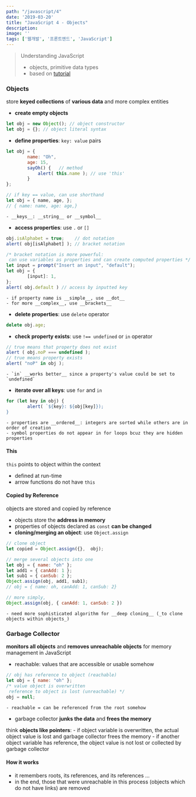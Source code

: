 ```yaml
---
path: "/javascript/4"
date: '2019-03-20'
title: "JavaScript 4 - Objects"
description: 
image: ''
tags: ['웹개발', '프론트엔드', 'JavaScript']
---
```

> Understanding JavaScript
> - objects, primitive data types
> - based on [tutorial](http://javascript.info/)

### Objects
store __keyed collections__ of __various data__ and more complex entities
- __create empty objects__
```js
let obj = new Object(); // object constructor
let obj = {}; // object literal syntax
```
- __define properties__: `key: value` pairs
```js
let obj = {
        name: "Oh", 
        age: 15,
        sayOh() {   // method
            alert( this.name ); // use 'this'
        }
};
```
```js
// if key == value, can use shorthand
let obj = { name, age, };
// { name: name, age: age,}
```
    - __keys__: __string__ or __symbol__
- __access properties__: use `.` or `[]`
```js
obj.isAlphabet = true;    // dot notation
alert( obj[isAlphabet] ); // bracket notation
```
```js
/* bracket notation is more powerful: 
 can use variables as properties and can create computed properties */
let input = prompt("Insert an input", "default");
let obj = {
        [input]: 1,
};
alert( obj.default ) // access by inputted key
```
    - if property name is __simple__, use __dot__
    - for more __complex__, use __brackets__
- __delete properties__: use `delete` operator
```js
delete obj.age;
```
- __check property exists__: use `!== undefined` or `in` operator
```js
// true means that property does not exist
alert ( obj.noP === undefined );
// true means property exists
alert( "noP" in obj );
```
    - `in` __works better__ since a property's value could be set to `undefined`
- __iterate over all keys__: use `for` and `in`
```js
for (let key in obj) {
        alert( `${key}: ${obj[key]});
}
```
    - properties are __ordered__: integers are sorted while others are in order of creation
    - symbol properties do not appear in for loops bcuz they are hidden properties

#### This
`this` points to object within the context
- defined at run-time
- arrow functions do not have `this`

#### Copied by Reference
objects are stored and copied by reference
- objects store the __address in memory__
- properties of objects declared as `const` __can be changed__
- __cloning/merging an object__: use `Object.assign`
```js
// clone object
let copied = Object.assign({},  obj);
```
```js
// merge several objects into one
let obj = { name: "oh" };
let add1 = { canAdd: 1 };
let sub1 = { canSub: 2 };
Object.assign(obj, add1, sub1);
// obj = { name: oh, canAdd: 1, canSub: 2}
```
```js
// more simply,
Object.assign(obj, { canAdd: 1, canSub: 2 })
```
    - need more sophisticated algorithm for __deep cloning__ (_to clone objects within objects_)

### Garbage Collector
__monitors all objects__ and __removes unreachable objects__ for memory management in JavaScript
- reachable: values that are accessible or usable somehow
```js
// obj has reference to object (reachable)
let obj = { name: "oh" };
/* value object is overwritten
 reference to object is lost (unreachable) */
obj = null;
```
    - reachable = can be referenced from the root somehow
- garbage collector __junks the data__ and __frees the memory__

think __objects like pointers__:
    - if object variable is overwritten, the actual object value is lost and garbage collector frees the memory
    - if another object variable has reference, the object value is not lost or collected by garbage collector

#### How it works
- it remembers roots, its references, and its references ...
- in the end, those that were unreachable in this process (objects which do not have links) are removed
